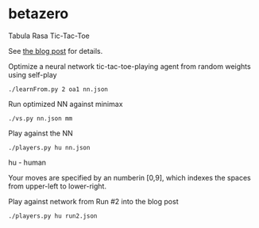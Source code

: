# betazero
Tabula Rasa Tic-Tac-Toe

See [the blog post](https://dspub99.github.io/betazero/betazero.html) for details.


Optimize a neural network tic-tac-toe-playing agent
 from random weights using self-play

 `./learnFrom.py 2 oa1 nn.json`


Run optimized NN against minimax

 `./vs.py nn.json mm`


Play against the NN

 `./players.py hu nn.json`


hu - human

Your moves are specified by an numberin [0,9],
 which indexes the spaces from upper-left to
 lower-right.


Play against network from Run #2 into the blog post

 `./players.py hu run2.json`

